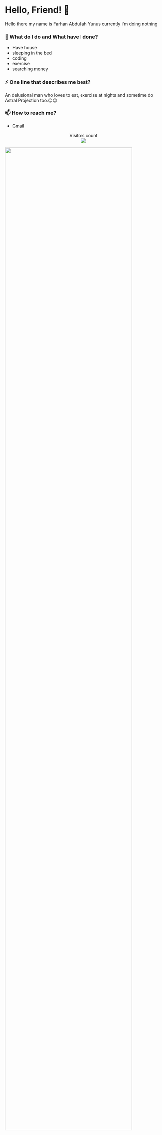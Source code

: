 # Hello, Friend! 👋


Hello there my name is Farhan Abdullah Yunus currently i'm doing nothing

### 🌱 What do I do and What have I done? 

- Have house
- sleeping in the bed
- coding
- exercise
- searching money


### ⚡ One line that describes me best? 
An delusional man who loves to eat, exercise at nights and sometime do Astral Projection too.😉😉

### 📫 How to reach me?
- [Gmail](gmail) 




<p align="center"> 
  Visitors count<br>
  <img src="https://profile-counter.glitch.me/LordDog52/count.svg" />
</p>

<img src="stats.gif" width="90%"><br/><br/>

***





